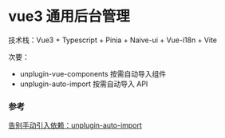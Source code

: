 # vue3 通用后台管理

技术栈：Vue3 + Typescript + Pinia + Naive-ui + Vue-i18n + Vite

次要：
- unplugin-vue-components 按需自动导入组件
- unplugin-auto-import 按需自动导入 API

### 参考

[告别手动引入依赖：unplugin-auto-import](https://zhuanlan.zhihu.com/p/612397686)

